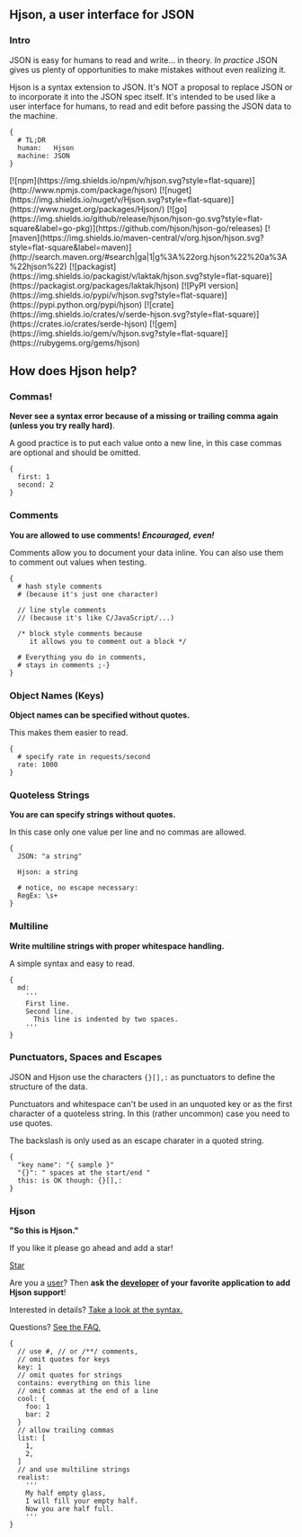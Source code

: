 
## Hjson, a user interface for JSON

### Intro

JSON is easy for humans to read and write... in theory. *In practice* JSON gives us plenty of opportunities to make mistakes without even realizing it.

Hjson is a syntax extension to JSON. It's NOT a proposal to replace JSON or to incorporate it into the JSON spec itself. It's intended to be used like a user interface for humans, to read and edit before passing the JSON data to the machine.

```
{
  # TL;DR
  human:   Hjson
  machine: JSON
}
```

<div class="pkgs"> [![npm](https://img.shields.io/npm/v/hjson.svg?style=flat-square)](http://www.npmjs.com/package/hjson)  [![nuget](https://img.shields.io/nuget/v/Hjson.svg?style=flat-square)](https://www.nuget.org/packages/Hjson/)  [![go](https://img.shields.io/github/release/hjson/hjson-go.svg?style=flat-square&label=go-pkg)](https://github.com/hjson/hjson-go/releases)  [![maven](https://img.shields.io/maven-central/v/org.hjson/hjson.svg?style=flat-square&label=maven)](http://search.maven.org/#search&#124;ga&#124;1&#124;g%3A%22org.hjson%22%20a%3A%22hjson%22)  [![packagist](https://img.shields.io/packagist/v/laktak/hjson.svg?style=flat-square)](https://packagist.org/packages/laktak/hjson)  [![PyPI version](https://img.shields.io/pypi/v/hjson.svg?style=flat-square)](https://pypi.python.org/pypi/hjson)  [![crate](https://img.shields.io/crates/v/serde-hjson.svg?style=flat-square)](https://crates.io/crates/serde-hjson)  [![gem](https://img.shields.io/gem/v/hjson.svg?style=flat-square)](https://rubygems.org/gems/hjson) </div>

## How does Hjson help?

### Commas!

**Never see a syntax error because of a missing or trailing comma again (unless you try really hard)**.

A good practice is to put each value onto a new line, in this case commas are optional and should be omitted.

```
{
  first: 1
  second: 2
}
```

### Comments

**You are allowed to use comments! *Encouraged, even!***

Comments allow you to document your data inline. You can also use them to comment out values when testing.

```
{
  # hash style comments
  # (because it's just one character)

  // line style comments
  // (because it's like C/JavaScript/...)

  /* block style comments because
     it allows you to comment out a block */

  # Everything you do in comments,
  # stays in comments ;-}
}
```

### Object Names (Keys)

**Object names can be specified without quotes.**

This makes them easier to read.

```
{
  # specify rate in requests/second
  rate: 1000
}
```

### Quoteless Strings

**You are can specify strings without quotes.**

In this case only one value per line and no commas are allowed.

```
{
  JSON: "a string"

  Hjson: a string

  # notice, no escape necessary:
  RegEx: \s+
}
```

### Multiline

**Write multiline strings with proper whitespace handling.**

A simple syntax and easy to read.

```
{
  md:
    '''
    First line.
    Second line.
      This line is indented by two spaces.
    '''
}
```

### Punctuators, Spaces and Escapes

JSON and Hjson use the characters `{}[],:` as punctuators to define the structure of the data.

Punctuators and whitespace can't be used in an unquoted key or as the first character of a quoteless string. In this (rather uncommon) case you need to use quotes.

The backslash is only used as an escape charater in a quoted string.

```
{
  "key name": "{ sample }"
  "{}": " spaces at the start/end "
  this: is OK though: {}[],:
}
```

### Hjson

**"So this is Hjson."**

If you like it please go ahead and add a star!

<a aria-label="Star hjson on GitHub" data-count-aria-label="# stargazers on GitHub" data-count-api="/repos/hjson/hjson#stargazers_count" data-count-href="/hjson/hjson/stargazers" data-style="mega" data-icon="octicon-star" href="https://github.com/hjson/hjson" class="github-button">Star</a>

Are you a [user](users.html)? Then **ask the [developer](download.html) of your favorite application to add Hjson support**!

Interested in details? [Take a look at the syntax.](syntax.html)

Questions? [See the FAQ.](faq.html)

```
{
  // use #, // or /**/ comments,
  // omit quotes for keys
  key: 1
  // omit quotes for strings
  contains: everything on this line
  // omit commas at the end of a line
  cool: {
    foo: 1
    bar: 2
  }
  // allow trailing commas
  list: [
    1,
    2,
  ]
  // and use multiline strings
  realist:
    '''
    My half empty glass,
    I will fill your empty half.
    Now you are half full.
    '''
}
```
